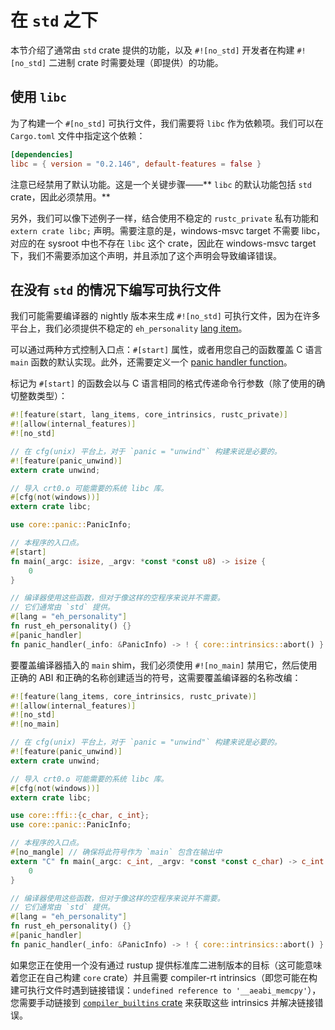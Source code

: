 # 在 `std` 之下

本节介绍了通常由 `std` crate 提供的功能，以及 `#![no_std]` 开发者在构建 `#![no_std]` 二进制 crate 时需要处理（即提供）的功能。

## 使用 `libc`

为了构建一个 `#[no_std]` 可执行文件，我们需要将 `libc` 作为依赖项。我们可以在 `Cargo.toml` 文件中指定这个依赖：

```toml
[dependencies]
libc = { version = "0.2.146", default-features = false }
```

注意已经禁用了默认功能。这是一个关键步骤——** `libc` 的默认功能包括 `std` crate，因此必须禁用。**

另外，我们可以像下述例子一样，结合使用不稳定的 `rustc_private` 私有功能和 `extern crate libc;` 声明。需要注意的是，windows-msvc target 不需要 libc，对应的在 sysroot 中也不存在 `libc` 这个 crate，因此在 windows-msvc target 下，我们不需要添加这个声明，并且添加了这个声明会导致编译错误。

## 在没有 `std` 的情况下编写可执行文件

我们可能需要编译器的 nightly 版本来生成 `#![no_std]` 可执行文件，因为在许多平台上，我们必须提供不稳定的 `eh_personality` [lang item]。

可以通过两种方式控制入口点：`#[start]` 属性，或者用您自己的函数覆盖 C 语言 `main` 函数的默认实现。此外，还需要定义一个 [panic handler function](panic-handler.html)。

标记为 `#[start]` 的函数会以与 C 语言相同的格式传递命令行参数（除了使用的确切整数类型）：

```rust
#![feature(start, lang_items, core_intrinsics, rustc_private)]
#![allow(internal_features)]
#![no_std]

// 在 cfg(unix) 平台上，对于 `panic = "unwind"` 构建来说是必要的。
#![feature(panic_unwind)]
extern crate unwind;

// 导入 crt0.o 可能需要的系统 libc 库。
#[cfg(not(windows))]
extern crate libc;

use core::panic::PanicInfo;

// 本程序的入口点。
#[start]
fn main(_argc: isize, _argv: *const *const u8) -> isize {
    0
}

// 编译器使用这些函数，但对于像这样的空程序来说并不需要。
// 它们通常由 `std` 提供。
#[lang = "eh_personality"]
fn rust_eh_personality() {}
#[panic_handler]
fn panic_handler(_info: &PanicInfo) -> ! { core::intrinsics::abort() }
```

要覆盖编译器插入的 `main` shim，我们必须使用 `#![no_main]` 禁用它，然后使用正确的 ABI 和正确的名称创建适当的符号，这需要覆盖编译器的名称改编：

```rust
#![feature(lang_items, core_intrinsics, rustc_private)]
#![allow(internal_features)]
#![no_std]
#![no_main]

// 在 cfg(unix) 平台上，对于 `panic = "unwind"` 构建来说是必要的。
#![feature(panic_unwind)]
extern crate unwind;

// 导入 crt0.o 可能需要的系统 libc 库。
#[cfg(not(windows))]
extern crate libc;

use core::ffi::{c_char, c_int};
use core::panic::PanicInfo;

// 本程序的入口点。
#[no_mangle] // 确保将此符号作为 `main` 包含在输出中
extern "C" fn main(_argc: c_int, _argv: *const *const c_char) -> c_int {
    0
}

// 编译器使用这些函数，但对于像这样的空程序来说并不需要。
// 它们通常由 `std` 提供。
#[lang = "eh_personality"]
fn rust_eh_personality() {}
#[panic_handler]
fn panic_handler(_info: &PanicInfo) -> ! { core::intrinsics::abort() }
```

如果您正在使用一个没有通过 rustup 提供标准库二进制版本的目标（这可能意味着您正在自己构建 `core` crate）并且需要 compiler-rt intrinsics（即您可能在构建可执行文件时遇到链接错误：`undefined reference to '__aeabi_memcpy'`），您需要手动链接到 [`compiler_builtins` crate] 来获取这些 intrinsics 并解决链接错误。

[`compiler_builtins` crate]: https://crates.io/crates/compiler_builtins
[lang item]: https://doc.rust-lang.org/nightly/unstable-book/language-features/lang-items.html
